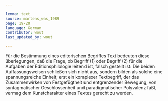 ```yaml
---

lemma: text
source: martens_was_1989
page: 19-20
language: German
contributor: wout
last_updated_by: wout

---
```


Für die Bestimmung eines editorischen Begriffes Text bedeuten diese überlegungen, daß die Frage, ob Begriff (1) oder Begriff (2) für die Aufgaben der Editionsphilologie leitend ist, falsch gestellt ist: Die beiden Auffassungsweisen schließen sich nicht aus, sondern bilden als solche eine spannungsreiche Einheit; erst ein komplexer Textbegriff, der das Zusammenwirken von Festgefügtheit und entgrenzender Bewegung, von syntagmatischer Geschlossenheit und paradigmatischer Polyvalenz faßt, vermag dem Kunstcharakter eines Textes gerecht zu werden.
